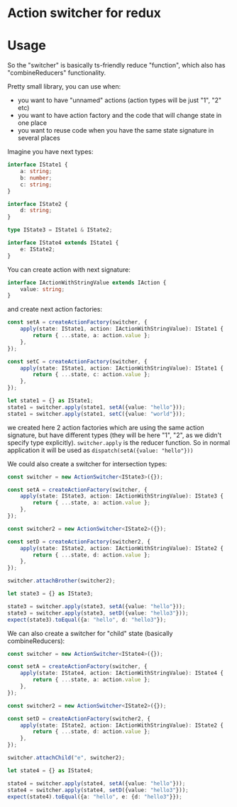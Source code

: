 # Action switcher for redux

# Usage

So the "switcher" is basically ts-friendly reduce "function", which also has "combineReducers" functionality.

Pretty small library, you can use when:
* you want to have "unnamed" actions (action types will be just "1", "2" etc)
* you want to have action factory and the code that will change state in one place
* you want to reuse code when you have the same state signature in several places

Imagine you have next types:

```typescript
interface IState1 {
	a: string;
	b: number;
	c: string;
}

interface IState2 {
	d: string;
}

type IState3 = IState1 & IState2;

interface IState4 extends IState1 {
	e: IState2;
}
```

You can create action with next signature:

```typescript
interface IActionWithStringValue extends IAction {
	value: string;
}
```

and create next action factories:

```typescript
const setA = createActionFactory(switcher, {
    apply(state: IState1, action: IActionWithStringValue): IState1 {
        return { ...state, a: action.value };
    },
});

const setC = createActionFactory(switcher, {
    apply(state: IState1, action: IActionWithStringValue): IState1 {
        return { ...state, c: action.value };
    },
});

let state1 = {} as IState1;
state1 = switcher.apply(state1, setA({value: "hello"}));
state1 = switcher.apply(state1, setC({value: "world"}));
```

we created here 2 action factories which are using the same action signature, but have different types (they will be here "1", "2",
as we didn't specify type explicitly). `switcher.apply` is the reducer function. So in normal application it will be used as
`dispatch(setA({value: "hello"}))`

We could also create a switcher for intersection types:

```typescript
const switcher = new ActionSwitcher<IState3>({});

const setA = createActionFactory(switcher, {
    apply(state: IState3, action: IActionWithStringValue): IState3 {
        return { ...state, a: action.value };
    },
});

const switcher2 = new ActionSwitcher<IState2>({});

const setD = createActionFactory(switcher2, {
    apply(state: IState2, action: IActionWithStringValue): IState2 {
        return { ...state, d: action.value };
    },
});

switcher.attachBrother(switcher2);

let state3 = {} as IState3;

state3 = switcher.apply(state3, setA({value: "hello"}));
state3 = switcher.apply(state3, setD({value: "hello3"}));
expect(state3).toEqual({a: "hello", d: "hello3"});
```

We can also create a switcher for "child" state (basically combineReducers):

```typescript
const switcher = new ActionSwitcher<IState4>({});

const setA = createActionFactory(switcher, {
    apply(state: IState4, action: IActionWithStringValue): IState4 {
        return { ...state, a: action.value };
    },
});

const switcher2 = new ActionSwitcher<IState2>({});

const setD = createActionFactory(switcher2, {
    apply(state: IState2, action: IActionWithStringValue): IState2 {
        return { ...state, d: action.value };
    },
});

switcher.attachChild("e", switcher2);

let state4 = {} as IState4;

state4 = switcher.apply(state4, setA({value: "hello"}));
state4 = switcher.apply(state4, setD({value: "hello3"}));
expect(state4).toEqual({a: "hello", e: {d: "hello3"}});
```